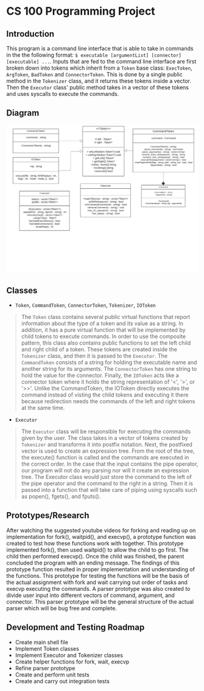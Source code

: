 # CS 100 Programming Project

## Introduction
This program is a command line interface that is able to take in commands in the the following format:
`$ executable [argumentList] [connector] [executable] ...`. Inputs that are fed to the command line interface are first broken down into  tokens which inherit from a `Token` base class: `ExecToken`, `ArgToken`, `BadToken` and `ConnectorToken`. This is done by a single public method in the `Tokenizer` class, and it returns these tokens inside a vector. Then the `Executor` class' public method takes in a vector of these tokens and uses syscalls to execute the commands.


## Diagram
![GitHub Logo](/images/uml.png)

## Classes
* `Token`, `CommandToken`, `ConnectorToken`, `Tokenizer`, `IOToken`
> The `Token` class contains several public virtual functions that report information about the type of a token and its value as a string. In addition, it has a pure virtual function that will be implemented by child tokens to execute commands. In order to use the composite pattern, this class also contains public functions to set the left child and right child of a token. These tokens are created inside the `Tokenizer` class, and then it is passed to the `Executor`. The `CommandToken` consists of a string for holding the executable name and another string for its arguments. The `ConnectorToken` has one string to hold the value for the connector. Finally, the `IOToken` acts like a connector token where it holds the string representation of '<', '>', or '>>'. Unlike the CommandToken, the IOToken directly executes the command instead of visting the child tokens and executing it there because redirection needs the commands of the left and right tokens at the same time.

* `Executor`
> The `Executor` class will be responsible for executing the commands given by the user. The class takes in a vector of tokens created by `Tokenizer` and transforms it into postfix notation. Next, the postfixed vector is used to create an expression tree. From the root of the tree, the execute() function is called and the commands are executed in the correct order. In the case that the input contains the pipe operator, our program will not do any parsing nor will it create an expression tree. The Executor class would just store the command to the left of the pipe operator and the command to the right in a string. Then it is passed into a function that will take care of piping using syscalls such as popen(), fgets(), and fputs().


## Prototypes/Research
After watching the suggested youtube videos for forking and reading up on implementation for fork(), waitpid(), and execvp(), a prototype function was created to test how these functions work with together. This prototype implemented fork(), then used waitpid() to allow the child to go first. The child then performed execvp(). Once the child was finished, the parent concluded the program with an ending message. The findings of this prototype function resulted in proper implementation and understanding of the functions. This prototype for testing the functions will be the basis of the actual assignment with fork and wait carrying out order of tasks and execvp executing the commands. A parser prototype was also created to divide user input into different vectors of command, argument, and connector. This parser prototype will be the general structure of the actual parser which will be bug free and complete. 
## Development and Testing Roadmap
* Create main shell file
* Implement Token classes
* Implement Executor and Tokenizer classes
* Create helper functions for fork, wait, execvp
* Refine parser prototype
* Create and perform unit tests
* Create and carry out integration tests
